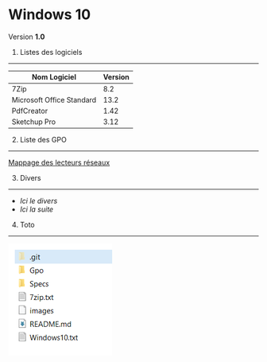 # Windows 10
Version **1.0**

1. Listes des logiciels
------
Nom Logiciel | Version
-------------|--------
7Zip                      | 8.2
Microsoft Office Standard | 13.2
PdfCreator                | 1.42
Sketchup Pro              | 3.12
2. Liste des GPO
------
[Mappage des lecteurs réseaux](./Gpo/Mappage_reseaux.txt)

3. Divers
----------
- *Ici le divers*
- *Ici la suite*

4. Toto
-------
![alt](./images/Capture.PNG)
